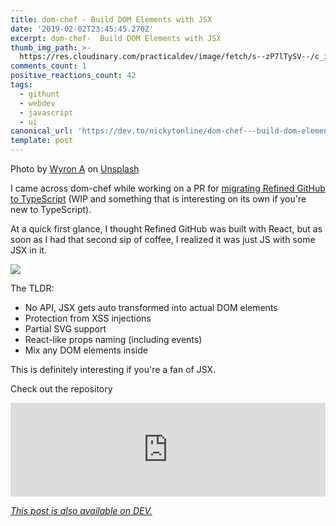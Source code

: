 ```yaml
---
title: dom-chef - Build DOM Elements with JSX
date: '2019-02-02T23:45:45.270Z'
excerpt: dom-chef-  Build DOM Elements with JSX
thumb_img_path: >-
  https://res.cloudinary.com/practicaldev/image/fetch/s--zP7lTySV--/c_imagga_scale,f_auto,fl_progressive,h_420,q_auto,w_1000/https://thepracticaldev.s3.amazonaws.com/i/pkajv39sn98rgfgdeotf.jpg
comments_count: 1
positive_reactions_count: 42
tags:
  - githunt
  - webdev
  - javascript
  - ui
canonical_url: 'https://dev.to/nickytonline/dom-chef---build-dom-elements-with-jsx-5fi'
template: post
---
```



Photo by [Wyron A](https://unsplash.com/photos/Lhb1DyyNr7U?utm_source=unsplash&utm_medium=referral&utm_content=creditCopyText) on [Unsplash](https://unsplash.com/search/photos/chef?utm_source=unsplash&utm_medium=referral&utm_content=creditCopyText)

I came across dom-chef while working on a PR for [migrating Refined GitHub to TypeScript](https://github.com/sindresorhus/refined-github/pull/1750) (WIP and something that is interesting on its own if you're new to TypeScript).

At a quick first glance, I thought Refined GitHub was built with React, but as soon as I had that second sip of coffee, I realized it was just JS with some JSX in it.

![](https://media3.giphy.com/media/2JeyC2DvEhdRu/giphy.gif?cid=19f5b51a5c562926446e66326327f7e5)

The TLDR:
* No API, JSX gets auto transformed into actual DOM elements
* Protection from XSS injections
* Partial SVG support
* React-like props naming (including events)
* Mix any DOM elements inside

This is definitely interesting if you're a fan of JSX.

Check out the repository


<iframe class="liquidTag" src="https://dev.to/embed/github?args=https%3A%2F%2Fgithub.com%2Fvadimdemedes%2Fdom-chef" style="border: 0; width: 100%;"></iframe>


*[This post is also available on DEV.](https://dev.to/nickytonline/dom-chef---build-dom-elements-with-jsx-5fi)*


<script>
const parent = document.getElementsByTagName('head')[0];
const script = document.createElement('script');
script.type = 'text/javascript';
script.src = 'https://cdnjs.cloudflare.com/ajax/libs/iframe-resizer/4.1.1/iframeResizer.min.js';
script.charset = 'utf-8';
script.onload = function() {
    window.iFrameResize({}, '.liquidTag');
};
parent.appendChild(script);
</script>    
